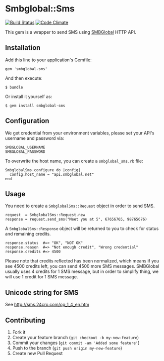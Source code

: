 # Smbglobal::Sms

[![Build
Status](https://secure.travis-ci.org/mech/smbglobal-sms.png?branch=master)](http://travis-ci.org/mech/smbglobal-sms)
[![Code
Climate](https://codeclimate.com/badge.png)](https://codeclimate.com/github/mech/smbglobal-sms)

This gem is a wrapper to send SMS using
[SMBGlobal](http://www.smbglobal.net/web-based-sms-system.html) HTTP API.

## Installation

Add this line to your application's Gemfile:

    gem 'smbglobal-sms'

And then execute:

    $ bundle

Or install it yourself as:

    $ gem install smbglobal-sms

## Configuration

We get credential from your environment variables, please set your API's
username and password via:

    SMBGLOBAL_USERNAME
    SMBGLOBAL_PASSWORD

To overwrite the host name, you can create a `smbglobal_sms.rb` file:

    SmbglobalSms.configure do |config|
      config.host_name = "api.smbglobal.net"
    end

## Usage

You need to create a `SmbglobalSms::Request` object in order to send
SMS.

    request  = SmbglobalSms::Request.new
    response = request.send_sms("Meet you at 5", 67656765, 98765676)

A `SmbglobalSms::Response` object will be returned to you to check for
status and remaining credits.

    response.status  #=> "OK", "NOT OK"
    response.reason  #=> "Not enough credit", "Wrong credential"
    response.credits #=> 4500

Please note that credits reflected has been normalized, which means if
you see 4500 credits left, you can send 4500 more SMS messages.
SMBGlobal usually uses 4 credits for 1 SMS message, but in order to
simplify thing, we will use 1 credit for 1 SMS message.

## Unicode string for SMS

See http://sms.24cro.com/op_1_4_en.htm

## Contributing

1. Fork it
2. Create your feature branch (`git checkout -b my-new-feature`)
3. Commit your changes (`git commit -am 'Added some feature'`)
4. Push to the branch (`git push origin my-new-feature`)
5. Create new Pull Request
